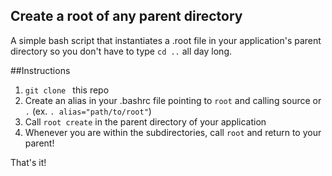 ## Create a root of any parent directory

A simple bash script that instantiates a .root file in your application's parent directory so you don't have to type `cd ..` all day long.

##Instructions
1. `git clone ` this repo
2. Create an alias in your .bashrc file pointing to `root` and calling source or `.` 
(ex. `. alias="path/to/root"`) 
3. Call `root create` in the parent directory of your application
4. Whenever you are within the subdirectories, call `root` and return to your parent!

That's it!
